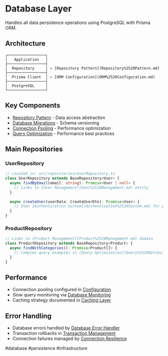 # Database Layer

Handles all data persistence operations using PostgreSQL with Prisma ORM.

## Architecture

```
┌─────────────────┐
│   Application   │
├─────────────────┤
│  Repository     │ ← [Repository Pattern](Repository%2520Pattern.md)
├─────────────────┤
│  Prisma Client  │ ← [ORM Configuration](ORM%2520Configuration.md)
├─────────────────┤
│  PostgreSQL     │
└─────────────────┘
```

## Key Components

- [Repository Pattern](Repository%2520Pattern.md) - Data access abstraction
- [Database Migrations](Database%2520Migrations.md) - Schema versioning
- [Connection Pooling](Connection%2520Pooling.md) - Performance optimization
- [Query Optimization](Query%2520Optimization.md) - Performance best practices

## Main Repositories

### UserRepository
```typescript
// Located in: src/repositories/UserRepository.ts
class UserRepository extends BaseRepository<User> {
  async findByEmail(email: string): Promise<User | null> {
    // Links to [User Management](User%2520Management.md) entity
  }
  
  async createUser(userData: CreateUserDto): Promise<User> {
    // Uses [Authentication System](Authentication%2520System.md) for password hashing
  }
}
```

### ProductRepository
```typescript
// Links to [Product Management](Product%2520Management.md) domain
class ProductRepository extends BaseRepository<Product> {
  async findWithCategories(): Promise<Product[]> {
    // Complex query examples in [Query Optimization](Query%2520Optimization.md)
  }
}
```

## Performance

- Connection pooling configured in [Configuration](../../05-operations/Configuration.md)
- Slow query monitoring via [Database Monitoring](Database%2520Monitoring.md)
- Caching strategy documented in [Caching Layer](Caching%2520Layer.md)

## Error Handling

- Database errors handled by [Database Error Handler](Database%2520Error%2520Handler.md)
- Transaction rollbacks in [Transaction Management](Transaction%2520Management.md)
- Connection failures managed by [Connection Resilience](Connection%2520Resilience.md)

#database #persistence #infrastructure
